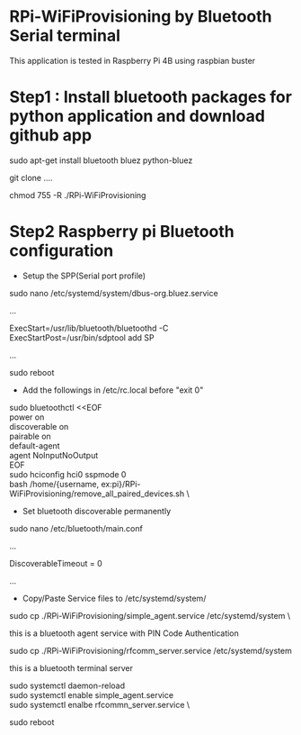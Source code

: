 # RPi-WiFiProvisioning by Bluetooth Serial terminal

This application is tested in Raspberry Pi 4B using raspbian buster

# Step1 : Install bluetooth packages for python application and download github app

sudo apt-get install bluetooth bluez python-bluez

git clone ....

chmod 755 -R ./RPi-WiFiProvisioning

# Step2 Raspberry pi Bluetooth configuration
- Setup the SPP(Serial port profile)

sudo nano /etc/systemd/system/dbus-org.bluez.service

...

ExecStart=/usr/lib/bluetooth/bluetoothd -C \
ExecStartPost=/usr/bin/sdptool add SP

...

sudo reboot

- Add the followings in /etc/rc.local before "exit 0"

sudo bluetoothctl <<EOF \
power on \
discoverable on \
pairable on \
default-agent \
agent NoInputNoOutput \
EOF \
sudo hciconfig hci0 sspmode 0 \
bash /home/{username, ex:pi}/RPi-WiFiProvisioning/remove_all_paired_devices.sh \

- Set bluetooth discoverable permanently

sudo nano /etc/bluetooth/main.conf

...

DiscoverableTimeout = 0

...

- Copy/Paste Service files to /etc/systemd/system/

sudo cp ./RPi-WiFiProvisioning/simple_agent.service /etc/systemd/system  \

this is a bluetooth agent service with PIN Code Authentication

sudo cp ./RPi-WiFiProvisioning/rfcomm_server.service /etc/systemd/system 

this is a bluetooth terminal server

sudo systemctl daemon-reload \
sudo systemctl enable simple_agent.service \
sudo systemctl enalbe rfcommn_server.service \

sudo reboot


